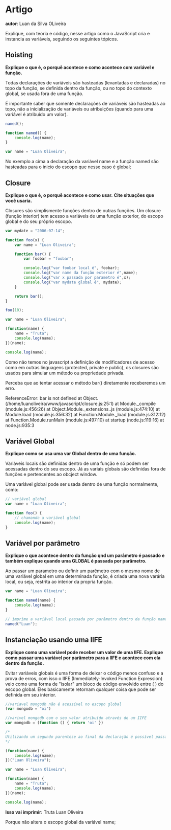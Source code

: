 # Artigo
**autor**: Luan da Silva OLiveira

Explique, com teoria e código, nesse artigo como o JavaScript cria e instancia as variáveis, seguindo os seguintes tópicos.

## Hoisting

**Explique o que é, o porquê acontece e como acontece com variável e função.**

Todas declarações de variáveis são hasteadas (levantadas e declaradas) no topo da função, se definida dentro da função, ou no topo do contexto global, se usada fora de uma função.

É importante saber que somente declarações de variáveis são hasteadas ao topo, não a inicialização de variáveis ou atribuições (quando para uma variável é atribuído um valor).

```js
named();

function named() {
	console.log(name);
}

var name = "Luan Oliveira";
```

No exemplo a cima a declaração da variável name e a função named são hasteadas para o inicio do escopo que nesse caso é global;

## Closure

**Explique o que é, o porquê acontece e como usar.** 
**Cite situações que você usaria.**

Closures são simplismente funções dentro de outras funções. Um closure (função interior) tem acesso a variáveis de uma função exterior, do escopo global e do seu próprio escopo.

```js
var mydate = "2006-07-14";

function foo(x) {
	var name = "Luan Oliveira";

	function bar() {
		var foobar = "foobar";

		console.log("var foobar local é", foobar);
		console.log("var name da função exterior é",name);
		console.log("var x passada por parametro é",x);
		console.log("var mydate global é", mydate);
	}

	return bar();
}

foo(10);

var name = "Luan Oliveira";

(function(name) {
	name = "Truta";
	console.log(name);
})(name);

console.log(name);
```

Como não temos no javascript a definição de modificadores de acesso como em outras linguagens (protected, private e public), os closures são usados para simular um método ou propriedade privada.

Perceba que ao tentar acessar o método bar() diretamente receberemos um erro.

ReferenceError: bar is not defined
	at Object.<anonymous> (/home/luanoliveira/www/javascript/closure.js:25:1)
	at Module._compile (module.js:456:26)
	at Object.Module._extensions..js (module.js:474:10)
	at Module.load (module.js:356:32)
	at Function.Module._load (module.js:312:12)
	at Function.Module.runMain (module.js:497:10)
	at startup (node.js:119:16)
	at node.js:935:3

## Variável Global

**Explique como se usa uma var Global dentro de uma função.**

Variáveis locais são definidas dentro de uma função e só podem ser acessadas dentro do seu escopo. Já as variais globais são definidas fora de funções e pertencentes ao obcject window.

Uma variável global pode ser usada dentro de uma função normalmente, como:

```js
// variável global
var name = "Luan Oliveira";

function foo() {
	// chamando a variável global
	console.log(name);
}
```

## Variável por parâmetro

**Explique o que acontece dentro da função qnd um parâmetro é passado e também explique quando uma GLOBAL é passada por parâmetro.**

Ao passar um parametro ou definir um parêmetro com o mesmo nome de uma variável global  em uma determinada função, é criada uma nova varária local, ou seja, restrita ao interior da propria função.

```js
var name = "Luan Oliveira";

function named(name) {
	console.log(name);
}

// imprime a variável local passada por parâmetro dentro da função named
named("Luan");
```

## Instanciação usando uma IIFE

**Explique como uma variável pode receber um valor de uma IIFE. Explique como passar uma variável por parâmetro para a IIFE e acontece com ela dentro da função.**

Evitar variáveis globais é uma forma de deixar o código menos confuso e a prova de erros, com isso o IIFE (Immediately-Invoked Function Expression) veio como uma forma de "isolar" um bloco de código envolvido entre ( ) do escopo global. Eles basicamente retornam qualquer coisa que pode ser definida em seu interior.

```js
//variavel mongodb não é acessível no escopo global
(var mongodb = "oi")

//varivel mongodb com o seu valor atribuído através de um IIFE
var mongodb = (function () { return 'oi' })

/*
Utilizando um segundo parentese ao final da declaração é possível passar uma variavel ou uma lista de variáveis que serão referenciadas por atributos dentro da função invocadora. Também é importante lembrar que mesmo passando uma variável global dentro do IIFE será criada uma variável local.
*/

(function(name) {
	console.log(name);
})("Luan Oliveira");

var name = "Luan Oliveira";

(function(name) {
	name = "Truta";
	console.log(name);
})(name);

console.log(name);
```

**Isso vai imprimir:**
Truta
Luan Oliveira

Porque não altera o escopo global da variável name;
